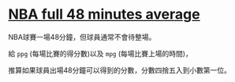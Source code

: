 # [NBA full 48 minutes average](https://www.codewars.com/kata/nba-full-48-minutes-average/)

NBA球賽一場48分鐘，但球員通常不會待整場。

給 `ppg` (每場比賽的得分數)以及 `mpg` (每場比賽上場的時間)，

推算如果球員出場48分鐘可以得到的分數，分數四捨五入到小數第一位。
